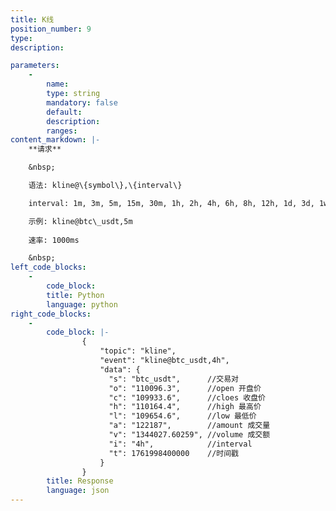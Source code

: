 ```yaml
---
title: K线
position_number: 9
type:
description: 

parameters:
    -
        name:
        type: string
        mandatory: false
        default:
        description:
        ranges:
content_markdown: |-
    **请求**

    &nbsp;

    语法: kline@\{symbol\},\{interval\}

    interval: 1m, 3m, 5m, 15m, 30m, 1h, 2h, 4h, 6h, 8h, 12h, 1d, 3d, 1w, 1M

    示例: kline@btc\_usdt,5m
    
    速率: 1000ms

    &nbsp;
left_code_blocks:
    -
        code_block:
        title: Python
        language: python
right_code_blocks:
    -
        code_block: |-
                {
                    "topic": "kline",
                    "event": "kline@btc_usdt,4h",
                    "data": {
                      "s": "btc_usdt",      //交易对
                      "o": "110096.3",      //open 开盘价
                      "c": "109933.6",      //cloes 收盘价
                      "h": "110164.4",      //high 最高价
                      "l": "109654.6",      //low 最低价
                      "a": "122187",        //amount 成交量
                      "v": "1344027.60259", //volume 成交额
                      "i": "4h",            //interval
                      "t": 1761998400000    //时间戳
                    }          
                }
        title: Response
        language: json
---
```

